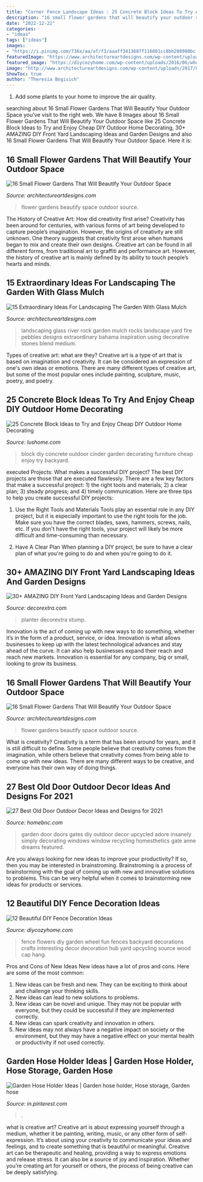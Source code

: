 ```yaml
---
title: "Corner Fence Landscape Ideas : 25 Concrete Block Ideas To Try And Enjoy Cheap Diy Outdoor Home Decorating"
description: "16 small flower gardens that will beautify your outdoor space"
date: "2022-12-22"
categories:
- "ideas"
tags: ["ideas"]
images:
- "https://i.pinimg.com/736x/aa/af/f3/aaaff3413687f116801cc8bb208980bc.jpg"
featuredImage: "https://www.architectureartdesigns.com/wp-content/uploads/2017/03/7-27.jpg"
featured_image: "https://diycozyhome.com/wp-content/uploads/2016/06/wheel-flowers.jpg"
image: "http://www.architectureartdesigns.com/wp-content/uploads/2017/06/7-12-630x420.jpg"
ShowToc: true
author: "Theresia Bogisich"
---
```



1. Add some plants to your home to improve the air quality.

	

		
searching about 16 Small Flower Gardens That Will Beautify Your Outdoor Space you've visit to the right web. We have 8 Images about 16 Small Flower Gardens That Will Beautify Your Outdoor Space like 25 Concrete Block Ideas to Try and Enjoy Cheap DIY Outdoor Home Decorating, 30+ AMAZING DIY Front Yard Landscaping Ideas and Garden Designs and also 16 Small Flower Gardens That Will Beautify Your Outdoor Space. Here it is:
		
    
## 16 Small Flower Gardens That Will Beautify Your Outdoor Space

<img loading=lazy src="https://www.architectureartdesigns.com/wp-content/uploads/2017/03/6-25-630x473.jpg" onerror="this.onerror=null;this.src='https://tse3.mm.bing.net/th?id=OIP.tcpK7Q7AmT9gHuHNek0G2wHaFj&amp;pid=15.1';" alt="16 Small Flower Gardens That Will Beautify Your Outdoor Space">

_Source: architectureartdesigns.com_

>flower gardens beautify space outdoor source. 

	

The History of Creative Art: How did creativity first arise?
Creativity has been around for centuries, with various forms of art being developed to capture people’s imagination. However, the origins of creativity are still unknown. One theory suggests that creativity first arose when humans began to mix and create their own designs. Creative art can be found in all different forms, from traditional art to graffiti and performance art. However, the history of creative art is mainly defined by its ability to touch people’s hearts and minds.

    
## 15 Extraordinary Ideas For Landscaping The Garden With Glass Mulch

<img loading=lazy src="http://www.architectureartdesigns.com/wp-content/uploads/2017/06/7-12-630x420.jpg" onerror="this.onerror=null;this.src='https://tse3.mm.bing.net/th?id=OIP.Z6Pic8zDoYQoNXR-MJ9d2wHaE8&amp;pid=15.1';" alt="15 Extraordinary Ideas For Landscaping The Garden With Glass Mulch">

_Source: architectureartdesigns.com_

>landscaping glass river rock garden mulch rocks landscape yard fire pebbles designs extraordinary bahama inspiration using decorative stones blend medium. 

	

Types of creative art: what are they?
Creative art is a type of art that is based on imagination and creativity. It can be considered an expression of one's own ideas or emotions. There are many different types of creative art, but some of the most popular ones include painting, sculpture, music, poetry, and poetry.

    
## 25 Concrete Block Ideas To Try And Enjoy Cheap DIY Outdoor Home Decorating

<img loading=lazy src="https://www.lushome.com/wp-content/uploads/2017/08/cinder-block-furniture-backyard-ideas-4.jpg" onerror="this.onerror=null;this.src='https://tse3.mm.bing.net/th?id=OIP.4P2k5sPHPjA3bv7mYaAafwHaEr&amp;pid=15.1';" alt="25 Concrete Block Ideas to Try and Enjoy Cheap DIY Outdoor Home Decorating">

_Source: lushome.com_

>block diy concrete outdoor cinder garden decorating furniture cheap enjoy try backyard. 

	

executed Projects: What makes a successful DIY project?
The best DIY projects are those that are executed flawlessly. There are a few key factors that make a successful project: 1) the right tools and materials; 2) a clear plan; 3) steady progress; and 4) timely communication. Here are three tips to help you create successful DIY projects:
1. Use the Right Tools and Materials
Tools play an essential role in any DIY project, but it is especially important to use the right tools for the job. Make sure you have the correct blades, saws, hammers, screws, nails, etc. If you don't have the right tools, your project will likely be more difficult and time-consuming than necessary.

2. Have A Clear Plan
When planning a DIY project, be sure to have a clear plan of what you're going to do and when you're going to do it.

    
## 30+ AMAZING DIY Front Yard Landscaping Ideas And Garden Designs

<img loading=lazy src="https://decorextra.com/wp-content/uploads/2017/06/Beautiful-Landscaping-Front-Yard-Landscaping-Ideas-and-projects.jpg" onerror="this.onerror=null;this.src='https://tse3.mm.bing.net/th?id=OIP.w6qVqn4k2tcCK6XJJGt72gHaLG&amp;pid=15.1';" alt="30+ AMAZING DIY Front Yard Landscaping Ideas and Garden Designs">

_Source: decorextra.com_

>planter decorextra stump. 

	

Innovation is the act of coming up with new ways to do something, whether it’s in the form of a product, service, or idea. Innovation is what allows businesses to keep up with the latest technological advances and stay ahead of the curve. It can also help businesses expand their reach and reach new markets. Innovation is essential for any company, big or small, looking to grow its business.

    
## 16 Small Flower Gardens That Will Beautify Your Outdoor Space

<img loading=lazy src="https://www.architectureartdesigns.com/wp-content/uploads/2017/03/7-27.jpg" onerror="this.onerror=null;this.src='https://tse1.mm.bing.net/th?id=OIP.58tgsm0FjAKpC9T0KE0shQHaE8&amp;pid=15.1';" alt="16 Small Flower Gardens That Will Beautify Your Outdoor Space">

_Source: architectureartdesigns.com_

>flower gardens beautify space outdoor source. 

	

What is creativity?
Creativity is a term that has been around for years, and it is still difficult to define. Some people believe that creativity comes from the imagination, while others believe that creativity comes from being able to come up with new ideas. There are many different ways to be creative, and everyone has their own way of doing things.

    
## 27 Best Old Door Outdoor Decor Ideas And Designs For 2021

<img loading=lazy src="https://homebnc.com/homeimg/2018/05/20-old-door-outdoor-decor-ideas-homebnc.jpg" onerror="this.onerror=null;this.src='https://tse4.mm.bing.net/th?id=OIP.WFII3SMok1M--ZP8467I7QHaLG&amp;pid=15.1';" alt="27 Best Old Door Outdoor Decor Ideas and Designs for 2021">

_Source: homebnc.com_

>garden door doors gates diy outdoor decor upcycled adore insanely simply decorating windows window recycling homesthetics gate anne dreams featured. 

	

Are you always looking for new ideas to improve your productivity? If so, then you may be interested in brainstroming. Brainstroming is a process of brainstorming with the goal of coming up with new and innovative solutions to problems. This can be very helpful when it comes to brainstorming new ideas for products or services.

    
## 12 Beautiful DIY Fence Decoration Ideas

<img loading=lazy src="https://diycozyhome.com/wp-content/uploads/2016/06/wheel-flowers.jpg" onerror="this.onerror=null;this.src='https://tse3.mm.bing.net/th?id=OIP.HaZ6g6-5nJ6DOTIN4axxuQHaJ3&amp;pid=15.1';" alt="12 Beautiful DIY Fence Decoration Ideas">

_Source: diycozyhome.com_

>fence flowers diy garden wheel fun fences backyard decorations crafts interesting decor decoration hub yard upcycling source wood cap hang. 

	

Pros and Cons of New Ideas
New ideas have a lot of pros and cons. Here are some of the most common:
1. New ideas can be fresh and new. They can be exciting to think about and challenge your thinking skills.
2. New ideas can lead to new solutions to problems.
3. New ideas can be novel and unique. They may not be popular with everyone, but they could be successful if they are implemented correctly.
4. New ideas can spark creativity and innovation in others.
5. New ideas may not always have a negative impact on society or the environment, but they may have a negative effect on your mental health or productivity if not used correctly.

    
## Garden Hose Holder Ideas | Garden Hose Holder, Hose Storage, Garden Hose

<img loading=lazy src="https://i.pinimg.com/736x/aa/af/f3/aaaff3413687f116801cc8bb208980bc.jpg" onerror="this.onerror=null;this.src='https://tse4.mm.bing.net/th?id=OIP.VvsbmtIVO8DVC71vZ5vkygHaMq&amp;pid=15.1';" alt="Garden Hose Holder Ideas | Garden hose holder, Hose storage, Garden hose">

_Source: in.pinterest.com_

>. 

	

what is creative art?
Creative art is about expressing yourself through a medium, whether it be painting, writing, music, or any other form of self-expression. It’s about using your creativity to communicate your ideas and feelings, and to create something that is beautiful or meaningful.
Creative art can be therapeutic and healing, providing a way to express emotions and release stress. It can also be a source of joy and inspiration. Whether you’re creating art for yourself or others, the process of being creative can be deeply satisfying.

